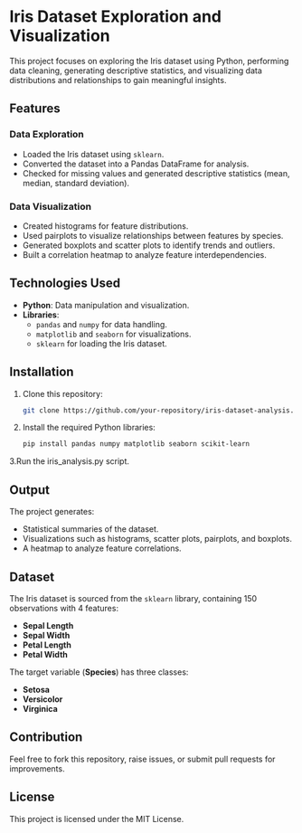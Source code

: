 # Iris Dataset Exploration and Visualization

This project focuses on exploring the Iris dataset using Python, performing data cleaning, generating descriptive statistics, and visualizing data distributions and relationships to gain meaningful insights.

## Features
### Data Exploration
- Loaded the Iris dataset using `sklearn`.
- Converted the dataset into a Pandas DataFrame for analysis.
- Checked for missing values and generated descriptive statistics (mean, median, standard deviation).

### Data Visualization
- Created histograms for feature distributions.
- Used pairplots to visualize relationships between features by species.
- Generated boxplots and scatter plots to identify trends and outliers.
- Built a correlation heatmap to analyze feature interdependencies.

## Technologies Used
- **Python**: Data manipulation and visualization.
- **Libraries**:
  - `pandas` and `numpy` for data handling.
  - `matplotlib` and `seaborn` for visualizations.
  - `sklearn` for loading the Iris dataset.

## Installation
1. Clone this repository:
   ```bash
   git clone https://github.com/your-repository/iris-dataset-analysis.git
   ```
2. Install the required Python libraries:
   ```bash
   pip install pandas numpy matplotlib seaborn scikit-learn
   ```
3.Run the iris_analysis.py script.

## Output
The project generates:
- Statistical summaries of the dataset.
- Visualizations such as histograms, scatter plots, pairplots, and boxplots.
- A heatmap to analyze feature correlations.

## Dataset
The Iris dataset is sourced from the `sklearn` library, containing 150 observations with 4 features:
- **Sepal Length**
- **Sepal Width**
- **Petal Length**
- **Petal Width**

The target variable (**Species**) has three classes:
- **Setosa**
- **Versicolor**
- **Virginica**

## Contribution
Feel free to fork this repository, raise issues, or submit pull requests for improvements.

## License
This project is licensed under the MIT License.


